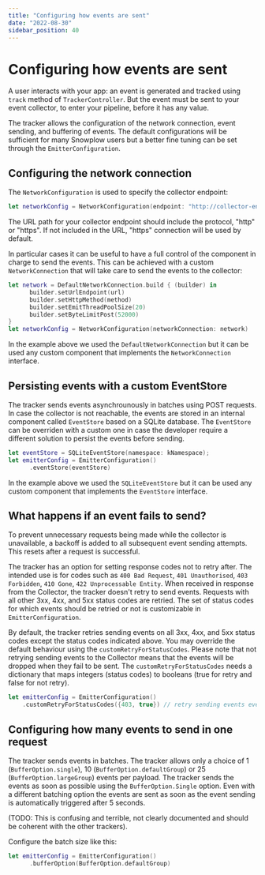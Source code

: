 ```yaml
---
title: "Configuring how events are sent"
date: "2022-08-30"
sidebar_position: 40
---
```


# Configuring how events are sent

A user interacts with your app: an event is generated and tracked using `track` method of `TrackerController`. But the event must be sent to your event collector, to enter your pipeline, before it has any value.

The tracker allows the configuration of the network connection, event sending, and buffering of events. The default configurations will be sufficient for many Snowplow users but a better fine tuning can be set through the `EmitterConfiguration`.

## Configuring the network connection

The `NetworkConfiguration` is used to specify the collector endpoint:

```swift
let networkConfig = NetworkConfiguration(endpoint: "http://collector-endpoint")
```

The URL path for your collector endpoint should include the protocol, "http" or "https". If not included in the URL, "https" connection will be used by default.

In particular cases it can be useful to have a full control of the component in charge to send the events. This can be achieved with a custom `NetworkConnection` that will take care to send the events to the collector:

```swift
let network = DefaultNetworkConnection.build { (builder) in
      builder.setUrlEndpoint(url)
      builder.setHttpMethod(method)
      builder.setEmitThreadPoolSize(20)
      builder.setByteLimitPost(52000)
}
let networkConfig = NetworkConfiguration(networkConnection: network)
```

In the example above we used the `DefaultNetworkConnection` but it can be used any custom component that implements the `NetworkConnection` interface.

## Persisting events with a custom EventStore

The tracker sends events asynchrounously in batches using POST requests. In case the collector is not reachable, the events are stored in an internal component called `EventStore` based on a SQLite database. The `EventStore` can be overriden with a custom one in case the developer require a different solution to persist the events before sending.

```swift
let eventStore = SQLiteEventStore(namespace: kNamespace);
let emitterConfig = EmitterConfiguration()
      .eventStore(eventStore)
```

In the example above we used the `SQLiteEventStore` but it can be used any custom component that implements the `EventStore` interface.

## What happens if an event fails to send?

To prevent unnecessary requests being made while the collector is unavailable, a backoff is added to all subsequent event sending attempts. This resets after a request is successful.

The tracker has an option for setting response codes not to retry after. The intended use is for codes such as `400 Bad Request`, `401 Unauthorised`, `403 Forbidden`, `410 Gone`, `422 Unprocessable Entity`. When received in response from the Collector, the tracker doesn't retry to send events. Requests with all other 3xx, 4xx, and 5xx status codes are retried. The set of status codes for which events should be retried or not is customizable in `EmitterConfiguration`.

By default, the tracker retries sending events on all 3xx, 4xx, and 5xx status codes except the status codes indicated above. You may override the default behaviour using the `customRetryForStatusCodes`. Please note that not retrying sending events to the Collector means that the events will be dropped when they fail to be sent. The `customRetryForStatusCodes` needs a dictionary that maps integers (status codes) to booleans (true for retry and false for not retry).

```swift
let emitterConfig = EmitterConfiguration()
    .customRetryForStatusCodes({403, true}) // retry sending events even if collector returns 403 status
```

## Configuring how many events to send in one request

The tracker sends events in batches. The tracker allows only a choice of 1 (`BufferOption.single`), 10 (`BufferOption.defaultGroup`) or 25 (`BufferOption.largeGroup`) events per payload. The tracker sends the events as soon as possible using the `BufferOption.Single` option. Even with a different batching option the events are sent as soon as the event sending is automatically triggered after 5 seconds.

(TODO: This is confusing and terrible, not clearly documented and should be coherent with the other trackers).

Configure the batch size like this:

```swift
let emitterConfig = EmitterConfiguration()
      .bufferOption(BufferOption.defaultGroup)
```
